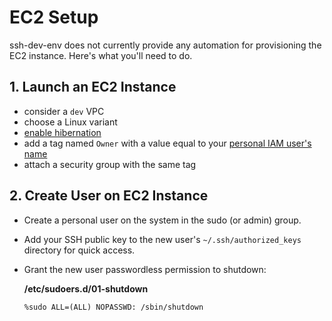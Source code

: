 # EC2 Setup

ssh-dev-env does not currently provide any automation for provisioning the EC2 instance. Here's what you'll need to do.

## 1. Launch an EC2 Instance

* consider a `dev` VPC
* choose a Linux variant
* [enable hibernation](https://docs.aws.amazon.com/AWSEC2/latest/UserGuide/Hibernate.html#enabling-hibernation)
* add a tag named `Owner` with a value equal to your [personal IAM user's name](iam-setup.md)
* attach a security group with the same tag

## 2. Create User on EC2 Instance

* Create a personal user on the system in the sudo (or admin) group.
* Add your SSH public key to the new user's `~/.ssh/authorized_keys` directory for quick access.
* Grant the new user passwordless permission to shutdown:

    **/etc/sudoers.d/01-shutdown**

    ```
    %sudo ALL=(ALL) NOPASSWD: /sbin/shutdown
    ```

